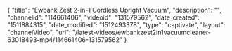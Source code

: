 {
    "title": "Ewbank Zest 2-in-1 Cordless Upright Vacuum",
    "description": "",
    "channelid": "114661406",
    "videoid": "131579562",
    "date_created": "1511884315",
    "date_modified": "1512493378",
    "type": "captivate",
    "layout": "channelVideo",
    "url": "\/latest-videos\/ewbankzest2in1vacuumcleaner-63018493-mp4\/114661406-131579562"
}